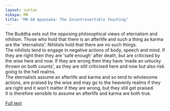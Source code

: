 ```yaml
---
layout: suttas
nikaya: MN
title: "MN 60 Apaṇṇaka: The Incontrovertible Teaching"
---
```


The Buddha sets out the opposing philosophical views of eternalism and nihilism. Those who hold that there is an afterlife and such a thing as karma are the 'eternalists'. Nihilists hold that there are no such things.  
The nihilists tend to engage in negative actions of body, speech and mind. If they are right then they are 'safe enough' after death, but are criticised by the wise here and now. If they are wrong then they have 'made an unlucky thrown on both counts', as they are still criticised here and now but also risk going to the hell realms.  
The eternalists assume an afterlife and karma and so tend to wholesome actions, are praised by the wise and may go to the heavenly realms if they are right and it won't matter if they are wrong, but they still get praised.  
It is therefore sensible to assume an afterlife and karma are both true.


[Full text](https://www.dhammatalks.org/suttas/MN/MN60.html)
